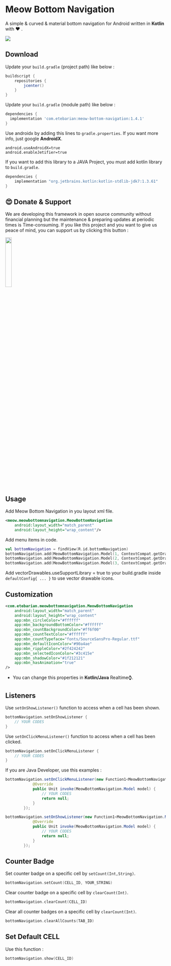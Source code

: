 # Meow Bottom Navigation
A simple & curved & material bottom navigation for Android written in **Kotlin** with ♥ .

![](https://github.com/shetmobile/MeowBottomNavigation/raw/master/resources/Preview.gif)

## Download

Update your `build.gradle` (project path) like below :

```groovy
buildscript {
    repositories {
        jcenter()
    }
}
```

Update your `build.gradle` (module path) like below :

```groovy
dependencies {
  implementation 'com.etebarian:meow-bottom-navigation:1.4.1'
}
```

Use androidx by adding this lines to `gradle.properties`. If you want more info, just google **AndroidX**.

```properties
android.useAndroidX=true
android.enableJetifier=true
```

If you want to add this library to a JAVA Project, you must add kotlin library to `build.gradle`.

```groovy
dependencies {
    implementation "org.jetbrains.kotlin:kotlin-stdlib-jdk7:1.3.61"
}
```
## 😍 Donate & Support

We are developing this framework in open source community without financial planning but the maintenance & preparing updates at periodic times is Time-consuming.
If you like this project and you want to give us peace of mind, you can support us by clicking this button :

<p>
<a href="https://cutt.ly/9jP8U6q">
<img width="20%" src="https://raw.githubusercontent.com/oneHamidreza/Meow-Framework-MVVM/master/Resources/img_support.png"/>
</a>
</p>

## Usage

Add Meow Bottom Navigation in you layout xml file.

```xml
<meow.meowbottomnavigation.MeowBottomNavigation
    android:layout_width="match_parent"
    android:layout_height="wrap_content"/>
```

Add menu items in code.

```kotlin
val bottomNavigation = findView(R.id.bottomNavigation)
bottomNavigation.add(MeowBottomNavigation.Model(1, ContextCompat.getDrawable(this@MainActivity,R.drawable.ic_home)))
bottomNavigation.add(MeowBottomNavigation.Model(2, ContextCompat.getDrawable(this@MainActivity,R.drawable.ic_explore)))
bottomNavigation.add(MeowBottomNavigation.Model(3, ContextCompat.getDrawable(this@MainActivity,R.drawable.ic_message)))
```

Add vectorDrawables.useSupportLibrary = true to your build.gradle inside `defaultConfig{ ... }` to use vector drawable icons.

## Customization

```xml
<com.etebarian.meowbottomnavigation.MeowBottomNavigation
    android:layout_width="match_parent"
    android:layout_height="wrap_content"
    app:mbn_circleColor="#ffffff"
    app:mbn_backgroundBottomColor="#ffffff"
    app:mbn_countBackgroundColor="#ff6f00"
    app:mbn_countTextColor="#ffffff"
    app:mbn_countTypeface="fonts/SourceSansPro-Regular.ttf"
    app:mbn_defaultIconColor="#90a4ae"
    app:mbn_rippleColor="#2f424242"
    app:mbn_selectedIconColor="#3c415e"
    app:mbn_shadowColor="#1f212121"
    app:mbn_hasAnimation="true"    
/>
```

- You can change this properties in **Kotlin/Java** Realtime⌚. 

## Listeners

Use `setOnShowListener()` function to access when a cell has been shown.

```kotlin
bottomNavigation.setOnShowListener {
    // YOUR CODES
}
```

Use `setOnClickMenuListener()` function to access when a cell has been clicked.

```kotlin     
bottomNavigation.setOnClickMenuListener {
    // YOUR CODES
}
```

If you are Java Developer, use this examples :

```java
bottomNavigation.setOnClickMenuListener(new Function1<MeowBottomNavigation.Model, Unit>() {
            @Override
            public Unit invoke(MeowBottomNavigation.Model model) {
                // YOUR CODES
                return null;
            }
        });

bottomNavigation.setOnShowListener(new Function1<MeowBottomNavigation.Model, Unit>() {
            @Override
            public Unit invoke(MeowBottomNavigation.Model model) {
                // YOUR CODES
                return null;
            }
        });
```

## Counter Badge

Set counter badge on a specific cell by `setCount(Int,String)`.

```kotlin
bottomNavigation.setCount(CELL_ID, YOUR_STRING)
```

Clear counter badge on a specific cell by `clearCount(Int)`.

```kotlin
bottomNavigation.clearCount(CELL_ID)
```

Clear all counter badges on a specific cell by `clearCount(Int)`.

```kotlin
bottomNavigation.clearAllCounts(TAB_ID)
```

## Set Default CELL

Use this function :

```kotlin
bottomNavigation.show(CELL_ID)
```
